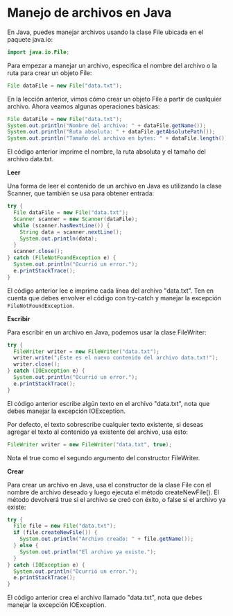 
# Manejo de archivos en Java

En Java, puedes manejar archivos usando la clase File ubicada en el paquete java.io:
```java
import java.io.File;
```
Para empezar a manejar un archivo, especifica el nombre del archivo o la ruta para crear un objeto File:
```java
File dataFile = new File("data.txt");
```
En la lección anterior, vimos cómo crear un objeto File a partir de cualquier archivo. Ahora veamos algunas operaciones básicas:
```java
File dataFile = new File("data.txt");
System.out.println("Nombre del archivo: " + dataFile.getName());
System.out.println("Ruta absoluta: " + dataFile.getAbsolutePath());
System.out.println("Tamaño del archivo en bytes: " + dataFile.length());
```
El código anterior imprime el nombre, la ruta absoluta y el tamaño del archivo data.txt.

**Leer**

Una forma de leer el contenido de un archivo en Java es utilizando la clase Scanner, que también se usa para obtener entrada:
```java
try {
  File dataFile = new File("data.txt");
  Scanner scanner = new Scanner(dataFile);
  while (scanner.hasNextLine()) {
    String data = scanner.nextLine();
    System.out.println(data);
  }
  scanner.close();
} catch (FileNotFoundException e) {
  System.out.println("Ocurrió un error.");
  e.printStackTrace();
}
```
El código anterior lee e imprime cada línea del archivo "data.txt".
Ten en cuenta que debes envolver el código con try-catch y manejar la excepción `FileNotFoundException`.

**Escribir**

Para escribir en un archivo en Java, podemos usar la clase FileWriter:
```java
try {
  FileWriter writer = new FileWriter("data.txt");
  writer.write("¡Este es el nuevo contenido del archivo data.txt!");
  writer.close();
} catch (IOException e) {
  System.out.println("Ocurrió un error.");
  e.printStackTrace();
}
```
El código anterior escribe algún texto en el archivo "data.txt", nota que debes manejar la excepción IOException.

Por defecto, el texto sobrescribe cualquier texto existente, si deseas agregar el texto al contenido ya existente del archivo, usa esto:
```java
FileWriter writer = new FileWriter("data.txt", true);
```
Nota el true como el segundo argumento del constructor FileWriter.

**Crear**

Para crear un archivo en Java, usa el constructor de la clase File con el nombre de archivo deseado y luego ejecuta el método createNewFile(). El método devolverá true si el archivo se creó con éxito, o false si el archivo ya existe:
```java
try {
  File file = new File("data.txt");
  if (file.createNewFile()) {
    System.out.println("Archivo creado: " + file.getName());
  } else {
    System.out.println("El archivo ya existe.");
  }
} catch (IOException e) {
  System.out.println("Ocurrió un error.");
  e.printStackTrace();
}
```
El código anterior crea el archivo llamado "data.txt", nota que debes manejar la excepción IOException.
